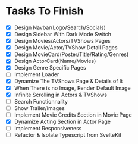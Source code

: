 # Tasks To Finish

- [x] Design Navbar(Logo/Search/Socials)
- [x] Design Sidebar With Dark Mode Switch
- [x] Design Movies/Actors/TVShows Pages
- [x] Design Movie/Actor/TVShow Detail Pages
- [x] Design MovieCard(Poster/Title/Rating/Genres)
- [x] Design ActorCard(Name/Movies)
- [x] Design Genre Specific Pages
- [ ] Implement Loader
- [x] Dynamize The TVShows Page & Details of It
- [x] When There is no Image, Render Default Image
- [x] Infinite Scrolling in Actors & TVShows
- [ ] Search Functionnality
- [ ] Show Trailer/Images
- [ ] Implement Movie Credits Section in Movie Page
- [x] Dynamize Acting Section in Actor Page
- [ ] Implement Responsiveness
- [ ] Refactor & Isolate Typescript from SvelteKit
